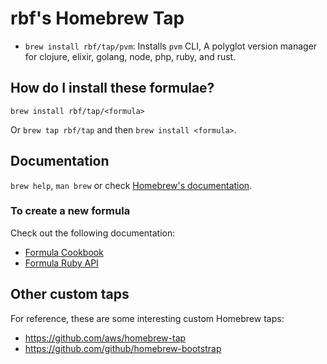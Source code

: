 # rbf's Homebrew Tap

- `brew install rbf/tap/pvm`: Installs `pvm` CLI, A polyglot version manager for
  clojure, elixir, golang, node, php, ruby, and rust.

## How do I install these formulae?

`brew install rbf/tap/<formula>`

Or `brew tap rbf/tap` and then `brew install <formula>`.

## Documentation

`brew help`, `man brew` or check [Homebrew's documentation](https://docs.brew.sh).

### To create a new formula

Check out the following documentation:

- [Formula Cookbook](https://docs.brew.sh/Formula-Cookbook)
- [Formula Ruby API](https://rubydoc.brew.sh/Formula)

## Other custom taps

For reference, these are some interesting custom Homebrew taps:

- https://github.com/aws/homebrew-tap
- https://github.com/github/homebrew-bootstrap
